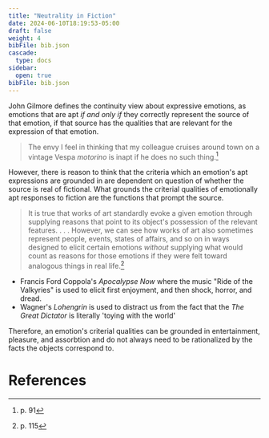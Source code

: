 ```yaml
---
title: "Neutrality in Fiction"
date: 2024-06-10T18:19:53-05:00
draft: false
weight: 4
bibFile: bib.json
cascade:
  type: docs
sidebar:
  open: true
bibFile: bib.json
---
```


John Gilmore defines the continuity view about expressive emotions, as emotions that are apt *if and only if* they correctly represent the source of that emotion, if that source has the qualities that are relevant for the expression of that emotion.

> The envy I feel in thinking that my colleague cruises around town on a vintage Vespa *motorino* is inapt if he does no such thing.[^1]

However, there is reason to think that the criteria which an emotion's apt expressions are grounded in are dependent on question of whether the source is real of fictional. What grounds the criterial qualities of emotionally apt responses to fiction are the functions that prompt the source.

> It is true that works of art standardly evoke a given emotion through supplying reasons that point to its object's possession of the relevant features. . . . However, we can see how works of art also sometimes represent people, events, states of affairs, and so on in ways designed to elicit certain emotions *without* supplying what would count as reasons for those emotions if they were felt toward analogous things in real life.[^2]

* Francis Ford Coppola's *Apocalypse Now* where the music "Ride of the Valkyries" is used to elicit first enjoyment, and then shock, horror, and dread.
* Wagner's *Lohengrin* is used to distract us from the fact that the *The Great Dictator* is literally 'toying with the world'

Therefore, an emotion's criterial qualities can be grounded in entertainment, pleasure, and assorbtion and do not always need to be rationalized by the facts the objects correspond to.

# References

[^1]: p. 91
[^2]: p. 115
